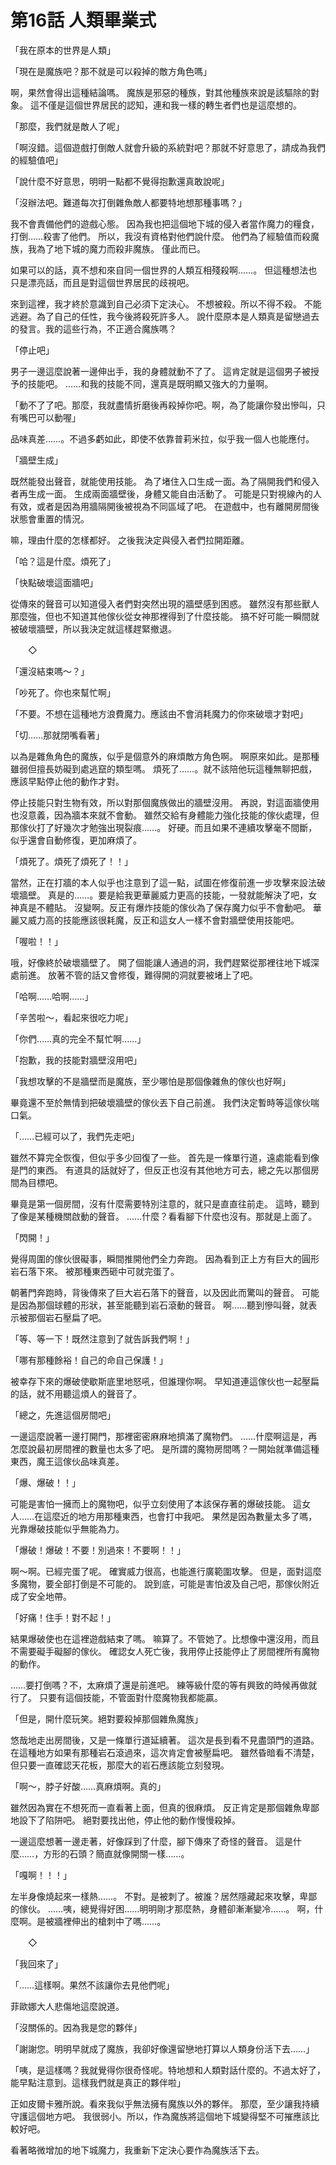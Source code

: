 # 第16話 人類畢業式

「我在原本的世界是人類」

「現在是魔族吧？那不就是可以殺掉的敵方角色嗎」

啊，果然會得出這種結論嗎。
魔族是邪惡的種族，對其他種族來說是該驅除的對象。
這不僅是這個世界居民的認知，連和我一樣的轉生者們也是這麼想的。

「那麼，我們就是敵人了呢」

「啊沒錯。這個遊戲打倒敵人就會升級的系統對吧？那就不好意思了，請成為我們的經驗值吧」

「說什麼不好意思，明明一點都不覺得抱歉還真敢說呢」

「沒辦法吧。難道每次打倒雜魚敵人都要特地想那種事嗎？」

我不會責備他們的遊戲心態。
因為我也把這個地下城的侵入者當作魔力的糧食，打倒……殺害了他們。
所以，我沒有資格對他們說什麼。
他們為了經驗值而殺魔族，我為了地下城的魔力而殺非魔族。
僅此而已。

如果可以的話，真不想和來自同一個世界的人類互相殘殺啊……。
但這種想法也只是漂亮話，而且是對這個世界居民的歧視吧。

來到這裡，我才終於意識到自己必須下定決心。
不想被殺。所以不得不殺。
不能逃避。為了自己的任性，我今後將殺死許多人。
說什麼原本是人類真是留戀過去的發言。我的這些行為，不正適合魔族嗎？

「停止吧」

男子一邊這麼說著一邊伸出手，我的身體就動不了了。
這肯定就是這個男子被授予的技能吧。
……和我的技能不同，還真是既明顯又強大的力量啊。

「動不了了吧。那麼，我就盡情折磨後再殺掉你吧。啊，為了能讓你發出慘叫，只有嘴巴可以動喔」

品味真差……。不過多虧如此，即使不依靠普莉米拉，似乎我一個人也能應付。

「牆壁生成」

既然能發出聲音，就能使用技能。
為了堵住入口生成一面。為了隔開我們和侵入者再生成一面。
生成兩面牆壁後，身體又能自由活動了。
可能是只對視線內的人有效，或者是因為用牆隔開後被視為不同區域了吧。
在遊戲中，也有離開房間後狀態會重置的情況。

嘛，理由什麼的怎樣都好。
之後我決定與侵入者們拉開距離。

「哈？這是什麼。煩死了」

「快點破壞這面牆吧」

從傳來的聲音可以知道侵入者們對突然出現的牆壁感到困惑。
雖然沒有那些獸人那麼強，但也不知道其他傢伙從女神那裡得到了什麼技能。
搞不好可能一瞬間就被破壞牆壁，所以我決定就這樣趕緊撤退。

　　◇

「還沒結束嗎～？」

「吵死了。你也來幫忙啊」

「不要。不想在這種地方浪費魔力。應該由不會消耗魔力的你來破壞才對吧」

「切……那就閉嘴看著」

以為是雜魚角色的魔族，似乎是個意外的麻煩敵方角色啊。
啊原來如此。是那種雖弱但擅長妨礙到處逃竄的類型嗎。
煩死了……。就不該陪他玩這種無聊把戲，應該早點停止他的動作才對。

停止技能只對生物有效，所以對那個魔族做出的牆壁沒用。
再說，對這面牆使用也沒意義，因為牆本來就不會動。
雖然交給有身體能力強化技能的傢伙處理，但那傢伙打了好幾次才勉強出現裂痕……。
好硬。而且如果不連續攻擊毫不間斷，似乎還會自動修復，更加麻煩了。

「煩死了。煩死了煩死了！！」

當然，正在打牆的本人似乎也注意到了這一點，試圖在修復前進一步攻擊來設法破壞牆壁。
真是的……。要是給我更華麗威力更高的技能，一發就能解決了吧，女神真是不體貼。
沒變啊。反正有爆炸技能的傢伙為了保存魔力似乎不會動吧。
華麗又威力高的技能應該很耗魔，反正和這女人一樣不會對牆壁使用技能吧。

「喔啦！！」

哦，好像終於破壞牆壁了。
開了個能讓人通過的洞，我們趕緊從那裡往地下城深處前進。
放著不管的話又會修復，難得開的洞就要被堵上了吧。

「哈啊……哈啊……」

「辛苦啦～，看起來很吃力呢」

「你們……真的完全不幫忙啊……」

「抱歉，我的技能對牆壁沒用吧」

「我想攻擊的不是牆壁而是魔族，至少哪怕是那個像雜魚的傢伙也好啊」

畢竟還不至於無情到把破壞牆壁的傢伙丟下自己前進。
我們決定暫時等這傢伙喘口氣。

「……已經可以了，我們先走吧」

雖然不算完全恢復，但似乎多少回復了一些。
首先是一條單行道，遠處能看到像是門的東西。
有道具的話就好了，但反正也沒有其他地方可去，總之先以那個房間為目標吧。

畢竟是第一個房間，沒有什麼需要特別注意的，就只是直直往前走。
這時，聽到了像是某種機關啟動的聲音。
……什麼？看看腳下什麼也沒有。那就是上面了。

「閃開！」

覺得周圍的傢伙很礙事，瞬間推開他們全力奔跑。
因為看到正上方有巨大的圓形岩石落下來。
被那種東西砸中可就完蛋了。

朝著門奔跑時，背後傳來了巨大岩石落下的聲音，以及因此而驚叫的聲音。
可能是因為那個球體的形狀，甚至能聽到岩石滾動的聲音。
啊……聽到慘叫聲，就表示被那個岩石壓扁了吧。

「等、等一下！既然注意到了就告訴我們啊！」

「哪有那種餘裕！自己的命自己保護！」

被幸存下來的爆破使歇斯底里地怒吼，但誰理你啊。
早知道連這傢伙也一起壓扁的話，就不用聽這煩人的聲音了。

「總之，先進這個房間吧」

一邊這麼說著一邊打開門，那裡密密麻麻地擠滿了魔物們。
……什麼啊這是，再怎麼說最初房間裡的數量也太多了吧。
是所謂的魔物房間嗎？一開始就準備這種東西，魔王這傢伙品味真差。

「爆、爆破！！」

可能是害怕一擁而上的魔物吧，似乎立刻使用了本該保存著的爆破技能。
這女人……在這麼近的地方用那種東西，也會打中我吧。
果然是因為數量太多了嗎，光靠爆破技能似乎無能為力。

「爆破！爆破！不要！別過來！不要啊！！」

啊～啊。已經完蛋了呢。
確實威力很高，也能進行廣範圍攻擊。
但是，面對這麼多魔物，要全部打倒是不可能的。
說到底，可能是害怕波及自己吧，那傢伙附近成了安全地帶。

「好痛！住手！對不起！」

結果爆破使也在這裡遊戲結束了嗎。
嘛算了。不管她了。比想像中還沒用，而且不需要礙手礙腳的傢伙。
確認女人死亡後，我用停止技能停止了房間裡所有魔物的動作。

……要打倒嗎？不，太麻煩了還是前進吧。
練等級什麼的等有興致的時候再做就行了。
只要有這個技能，不管面對什麼魔物我都能贏。

「但是，開什麼玩笑。絕對要殺掉那個雜魚魔族」

悠哉地走出房間後，又是一條單行道延續著。
這次是長到看不見盡頭門的道路。
在這種地方如果有那種岩石滾過來，這次肯定會被壓扁吧。
雖然昏暗看不清楚，但只要一直確認天花板，那麼大的岩石應該能立刻發現。

「啊～，脖子好酸……真麻煩啊。真的」

雖然因為實在不想死而一直看著上面，但真的很麻煩。
反正肯定是那個雜魚卑鄙地設下了陷阱吧。
絕對要找出他，停止他的動作慢慢殺掉。

一邊這麼想著一邊走著，好像踩到了什麼，腳下傳來了奇怪的聲音。
這是什麼……，方形的石頭？簡直就像開關一樣……。

「嘎啊！！！」

左半身像燒起來一樣熱……。
不對。是被刺了。被誰？居然隱藏起來攻擊，卑鄙的傢伙。
……咦，總覺得好困……明明剛才那麼熱，身體卻漸漸變冷……。
啊，什麼啊。是被牆裡伸出的槍刺中了嗎……。

　　◇

「我回來了」

「……這樣啊。果然不該讓你去見他們呢」

菲歐娜大人悲傷地這麼說道。

「沒關係的。因為我是您的夥伴」

「謝謝您。明明早就成了魔族，我卻好像還留戀地打算以人類身份活下去……」

「咦，是這樣嗎？我就覺得你很奇怪呢。特地想和人類對話什麼的。不過太好了，能早點注意到。這樣我們就是真正的夥伴啦」

正如皮爾卡雅所說。看來我似乎無法擁有魔族以外的夥伴。
那麼，至少讓我持續守護這個地方吧。
我很弱小。所以，作為魔族將這個地下城變得堅不可摧應該比較好吧。

看著略微增加的地下城魔力，我重新下定決心要作為魔族活下去。